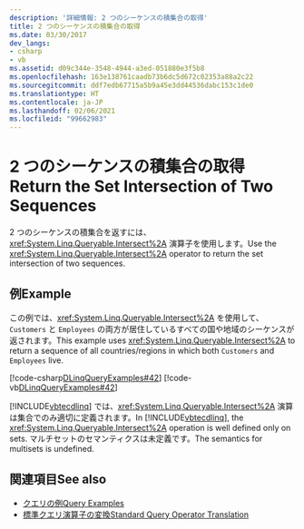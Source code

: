 ```yaml
---
description: '詳細情報: 2 つのシーケンスの積集合の取得'
title: 2 つのシーケンスの積集合の取得
ms.date: 03/30/2017
dev_langs:
- csharp
- vb
ms.assetid: d09c344e-3548-4944-a3ed-051880e3f5b8
ms.openlocfilehash: 163e138761caadb73b6dc5d672c02353a88a2c22
ms.sourcegitcommit: ddf7edb67715a5b9a45e3dd44536dabc153c1de0
ms.translationtype: HT
ms.contentlocale: ja-JP
ms.lasthandoff: 02/06/2021
ms.locfileid: "99662983"
---
```

# <a name="return-the-set-intersection-of-two-sequences"></a><span data-ttu-id="9b9a0-103">2 つのシーケンスの積集合の取得</span><span class="sxs-lookup"><span data-stu-id="9b9a0-103">Return the Set Intersection of Two Sequences</span></span>

<span data-ttu-id="9b9a0-104">2 つのシーケンスの積集合を返すには、<xref:System.Linq.Queryable.Intersect%2A> 演算子を使用します。</span><span class="sxs-lookup"><span data-stu-id="9b9a0-104">Use the <xref:System.Linq.Queryable.Intersect%2A> operator to return the set intersection of two sequences.</span></span>  
  
## <a name="example"></a><span data-ttu-id="9b9a0-105">例</span><span class="sxs-lookup"><span data-stu-id="9b9a0-105">Example</span></span>  

 <span data-ttu-id="9b9a0-106">この例では、<xref:System.Linq.Queryable.Intersect%2A> を使用して、`Customers` と `Employees` の両方が居住しているすべての国や地域のシーケンスが返されます。</span><span class="sxs-lookup"><span data-stu-id="9b9a0-106">This example uses <xref:System.Linq.Queryable.Intersect%2A> to return a sequence of all countries/regions in which both `Customers` and `Employees` live.</span></span>  
  
 [!code-csharp[DLinqQueryExamples#42](../../../../../../samples/snippets/csharp/VS_Snippets_Data/DLinqQueryExamples/cs/Program.cs#42)]
 [!code-vb[DLinqQueryExamples#42](../../../../../../samples/snippets/visualbasic/VS_Snippets_Data/DLinqQueryExamples/vb/Module1.vb#42)]  
  
 <span data-ttu-id="9b9a0-107">[!INCLUDE[vbtecdlinq](../../../../../../includes/vbtecdlinq-md.md)] では、<xref:System.Linq.Queryable.Intersect%2A> 演算は集合でのみ適切に定義されます。</span><span class="sxs-lookup"><span data-stu-id="9b9a0-107">In [!INCLUDE[vbtecdlinq](../../../../../../includes/vbtecdlinq-md.md)], the <xref:System.Linq.Queryable.Intersect%2A> operation is well defined only on sets.</span></span> <span data-ttu-id="9b9a0-108">マルチセットのセマンティクスは未定義です。</span><span class="sxs-lookup"><span data-stu-id="9b9a0-108">The semantics for multisets is undefined.</span></span>  
  
## <a name="see-also"></a><span data-ttu-id="9b9a0-109">関連項目</span><span class="sxs-lookup"><span data-stu-id="9b9a0-109">See also</span></span>

- [<span data-ttu-id="9b9a0-110">クエリの例</span><span class="sxs-lookup"><span data-stu-id="9b9a0-110">Query Examples</span></span>](query-examples.md)
- [<span data-ttu-id="9b9a0-111">標準クエリ演算子の変換</span><span class="sxs-lookup"><span data-stu-id="9b9a0-111">Standard Query Operator Translation</span></span>](standard-query-operator-translation.md)
